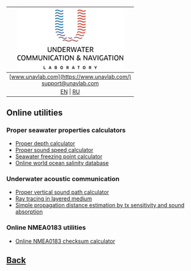 | ![logo](/documentation/sm_logo.png) |
| :---: |
| [www.unavlab.com](https://www.unavlab.com/) <br/> [support@unavlab.com](mailto:support@unavlab.com) |
| [EN](online_utilities_en.md) \| [RU](online_utilities_ru.md) |

## Online utilities
### Proper seawater properties calculators
* [Proper depth calculator](/online_utils/proper_depth_calculator.html)
* [Proper sound speed calculator ](/online_utils/proper_speed_of_sound_calculator.html)
* [Seawater freezing point calculator](/online_utils/seawater_freezing_point_calculator.html)
* [Online world ocean salinity database](/online_utils/world_salinity_db.html)

### Underwater acoustic communication
* [Proper vertical sound path calculator](/online_utils/proper_vsound_distance_calculator.html)
* [Ray tracing in layered medium](/online_utils/uraytracer.html)
* [Simple propagation distance estimation by tx sensitivity and sound absorption](/online_utils/simple_prop_distance_estimation.html)

### Online NMEA0183 utilities
* [Online NMEA0183 checksum calculator](/online_utils/nmea0183_checksum_calculator.html)

<!---
* [Online NMEA0183 sentences parser/builder (under construction)](https://ucnl.github.io/Docs/)
-->

## [Back](educational_projects_en.md)

